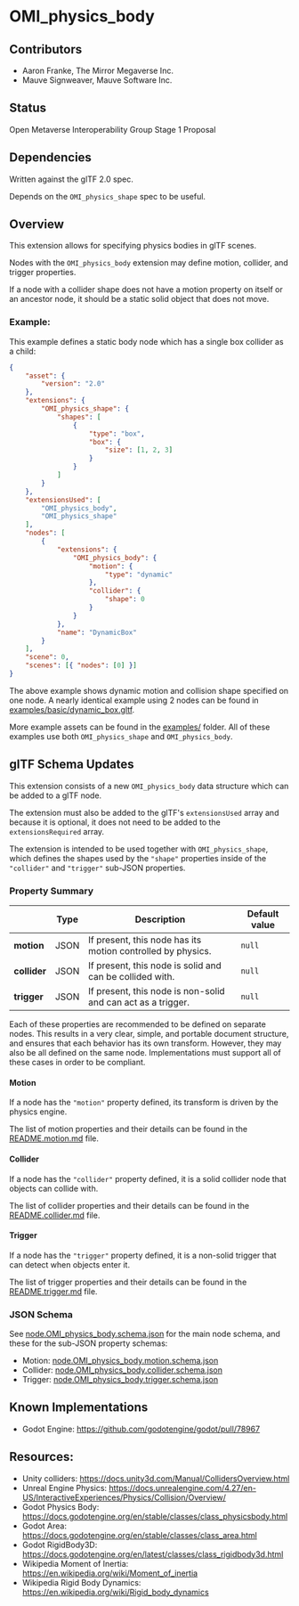 # OMI_physics_body

## Contributors

* Aaron Franke, The Mirror Megaverse Inc.
* Mauve Signweaver, Mauve Software Inc.

## Status

Open Metaverse Interoperability Group Stage 1 Proposal

## Dependencies

Written against the glTF 2.0 spec.

Depends on the `OMI_physics_shape` spec to be useful.

## Overview

This extension allows for specifying physics bodies in glTF scenes.

Nodes with the `OMI_physics_body` extension may define motion, collider, and trigger properties.

If a node with a collider shape does not have a motion property on itself or an ancestor node, it should be a static solid object that does not move.

### Example:

This example defines a static body node which has a single box collider as a child:

```json
{
    "asset": {
        "version": "2.0"
    },
    "extensions": {
        "OMI_physics_shape": {
            "shapes": [
                {
                    "type": "box",
                    "box": {
                        "size": [1, 2, 3]
                    }
                }
            ]
        }
    },
    "extensionsUsed": [
        "OMI_physics_body",
        "OMI_physics_shape"
    ],
    "nodes": [
        {
            "extensions": {
                "OMI_physics_body": {
                    "motion": {
                        "type": "dynamic"
                    },
                    "collider": {
                        "shape": 0
                    }
                }
            },
            "name": "DynamicBox"
        }
    ],
    "scene": 0,
    "scenes": [{ "nodes": [0] }]
}
```

The above example shows dynamic motion and collision shape specified on one node. A nearly identical example using 2 nodes can be found in [examples/basic/dynamic_box.gltf](examples/basic/dynamic_box.gltf).

More example assets can be found in the [examples/](examples/) folder. All of these examples use both `OMI_physics_shape` and `OMI_physics_body`.

## glTF Schema Updates

This extension consists of a new `OMI_physics_body` data structure which can be added to a glTF node.

The extension must also be added to the glTF's `extensionsUsed` array and because it is optional, it does not need to be added to the `extensionsRequired` array.

The extension is intended to be used together with `OMI_physics_shape`, which defines the shapes used by the `"shape"` properties inside of the `"collider"` and `"trigger"` sub-JSON properties.

### Property Summary

|              | Type | Description                                                  | Default value |
| ------------ | ---- | ------------------------------------------------------------ | ------------- |
| **motion**   | JSON | If present, this node has its motion controlled by physics.  | `null`        |
| **collider** | JSON | If present, this node is solid and can be collided with.     | `null`        |
| **trigger**  | JSON | If present, this node is non-solid and can act as a trigger. | `null`        |

Each of these properties are recommended to be defined on separate nodes. This results in a very clear, simple, and portable document structure, and ensures that each behavior has its own transform. However, they may also be all defined on the same node. Implementations must support all of these cases in order to be compliant.

#### Motion

If a node has the `"motion"` property defined, its transform is driven by the physics engine.

The list of motion properties and their details can be found in the [README.motion.md](README.motion.md) file.

#### Collider

If a node has the `"collider"` property defined, it is a solid collider node that objects can collide with.

The list of collider properties and their details can be found in the [README.collider.md](README.collider.md) file.

#### Trigger

If a node has the `"trigger"` property defined, it is a non-solid trigger that can detect when objects enter it.

The list of trigger properties and their details can be found in the [README.trigger.md](README.trigger.md) file.

### JSON Schema

See [node.OMI_physics_body.schema.json](schema/node.OMI_physics_body.schema.json) for the main node schema, and these for the sub-JSON property schemas:
* Motion: [node.OMI_physics_body.motion.schema.json](schema/node.OMI_physics_body.motion.schema.json)
* Collider: [node.OMI_physics_body.collider.schema.json](schema/node.OMI_physics_body.collider.schema.json)
* Trigger: [node.OMI_physics_body.trigger.schema.json](schema/node.OMI_physics_body.trigger.schema.json)

## Known Implementations

* Godot Engine: https://github.com/godotengine/godot/pull/78967

## Resources:

* Unity colliders: https://docs.unity3d.com/Manual/CollidersOverview.html
* Unreal Engine Physics: https://docs.unrealengine.com/4.27/en-US/InteractiveExperiences/Physics/Collision/Overview/
* Godot Physics Body: https://docs.godotengine.org/en/stable/classes/class_physicsbody.html
* Godot Area: https://docs.godotengine.org/en/stable/classes/class_area.html
* Godot RigidBody3D: https://docs.godotengine.org/en/latest/classes/class_rigidbody3d.html
* Wikipedia Moment of Inertia: https://en.wikipedia.org/wiki/Moment_of_inertia
* Wikipedia Rigid Body Dynamics: https://en.wikipedia.org/wiki/Rigid_body_dynamics
